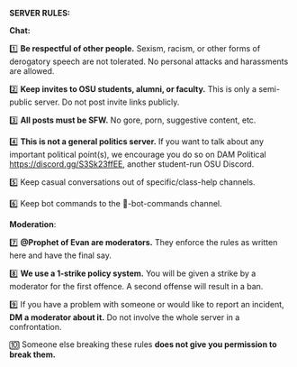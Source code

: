 **SERVER RULES:**

**Chat:**

1️⃣  **Be respectful of other people.** Sexism, racism, or other forms of derogatory speech are not tolerated. No personal attacks and harassments are allowed.

2️⃣  **Keep invites to OSU students, alumni, or faculty.** This is only a semi-public server. Do not post invite links publicly.

3️⃣  **All posts must be SFW.** No gore, porn, suggestive content, etc.

4️⃣  **This is not a general politics server.** If you want to talk about any important political point(s), we encourage you do so on DAM Political https://discord.gg/S3Sk23ffEE, another student-run OSU Discord.

5️⃣  Keep casual conversations out of specific/class-help channels.

6️⃣  Keep bot commands to the 🤖-bot-commands channel.

**Moderation**:

7️⃣  **@Prophet of Evan are moderators.** They enforce the rules as written here and have the final say.

8️⃣  **We use a 1-strike policy system.** You will be given a strike by a moderator for the first offence. A second offense will result in a ban.

9️⃣  If you have a problem with someone or would like to report an incident, **DM a moderator about it.** Do not involve the whole server in a confrontation.

🔟  Someone else breaking these rules **does not give you permission to break them.**
